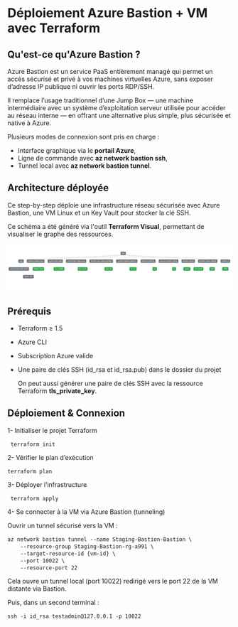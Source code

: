 # Déploiement Azure Bastion + VM avec Terraform
## Qu'est-ce qu'Azure Bastion ?
Azure Bastion est un service PaaS entièrement managé qui permet un accès sécurisé et privé à vos machines virtuelles Azure, sans exposer d’adresse IP publique ni ouvrir les ports RDP/SSH.

Il remplace l’usage traditionnel d’une Jump Box — une machine intermédiaire avec un système d’exploitation serveur utilisée pour accéder au réseau interne — en offrant une alternative plus simple, plus sécurisée et native à Azure.

Plusieurs modes de connexion sont pris en charge :

- Interface graphique via le **portail Azure**,
- Ligne de commande avec **az network bastion ssh**,
- Tunnel local avec **az network bastion tunnel**.

## Architecture déployée
Ce step-by-step déploie une infrastructure réseau sécurisée avec Azure Bastion, une VM Linux et un Key Vault pour stocker la clé SSH.

Ce schéma a été généré via l'outil **Terraform Visual**, permettant de visualiser le graphe des ressources.

![Terraform plan](Pictures/Plan_architecture.png)
## Prérequis
- Terraform ≥ 1.5
- Azure CLI
- Subscription Azure valide
- Une paire de clés SSH (id_rsa et id_rsa.pub) dans le dossier du projet
    
    On peut aussi générer une paire de clés SSH avec la ressource Terraform **tls_private_key**.

## Déploiement & Connexion
1- Initialiser le projet Terraform

     terraform init
2- Vérifier le plan d’exécution

    terraform plan
3- Déployer l’infrastructure

     terraform apply
4- Se connecter à la VM via Azure Bastion (tunneling)

Ouvrir un tunnel sécurisé vers la VM :

    az network bastion tunnel --name Staging-Bastion-Bastion \
        --resource-group Staging-Bastion-rg-a991 \
        --target-resource-id {vm-id} \
        --port 10022 \
        --resource-port 22
   Cela ouvre un tunnel local (port 10022) redirigé vers le port 22 de la VM distante via Bastion.

 Puis, dans un second terminal :

    ssh -i id_rsa testadmin@127.0.0.1 -p 10022      